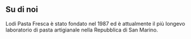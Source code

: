 ## Su di noi

Lodi Pasta Fresca è stato fondato nel 1987 ed è attualmente il più longevo laboratorio di pasta artigianale nella Repubblica di San Marino.